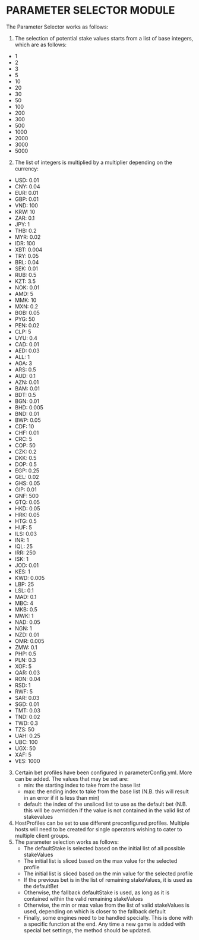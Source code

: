 PARAMETER SELECTOR MODULE
=========================

The Parameter Selector works as follows:

1. The selection of potential stake values starts from a list of base integers, which are as follows:
  - 1
  - 2
  - 3
  - 5
  - 10
  - 20
  - 30
  - 50
  - 100
  - 200
  - 300
  - 500
  - 1000
  - 2000
  - 3000
  - 5000
2. The list of integers is multiplied by a multiplier depending on the currency:
  - USD: 0.01
  - CNY: 0.04
  - EUR: 0.01
  - GBP: 0.01
  - VND: 100
  - KRW: 10
  - ZAR: 0.1
  - JPY: 1
  - THB: 0.2
  - MYR: 0.02
  - IDR: 100
  - XBT: 0.004
  - TRY: 0.05
  - BRL: 0.04
  - SEK: 0.01
  - RUB: 0.5
  - KZT: 3.5
  - NOK: 0.01
  - AMD: 5
  - MMK: 10
  - MXN: 0.2
  - BOB: 0.05
  - PYG: 50
  - PEN: 0.02
  - CLP: 5
  - UYU: 0.4
  - CAD: 0.01
  - AED: 0.03
  - ALL: 1
  - AOA: 3
  - ARS: 0.5
  - AUD: 0.1
  - AZN: 0.01
  - BAM: 0.01
  - BDT: 0.5
  - BGN: 0.01
  - BHD: 0.005
  - BND: 0.01
  - BWP: 0.05
  - CDF: 10
  - CHF: 0.01
  - CRC: 5
  - COP: 50
  - CZK: 0.2
  - DKK: 0.5
  - DOP: 0.5
  - EGP: 0.25
  - GEL: 0.02
  - GHS: 0.05
  - GIP: 0.01
  - GNF: 500
  - GTQ: 0.05
  - HKD: 0.05
  - HRK: 0.05
  - HTG: 0.5
  - HUF: 5
  - ILS: 0.03
  - INR: 1
  - IQL: 25
  - IRR: 250
  - ISK: 1
  - JOD: 0.01
  - KES: 1
  - KWD: 0.005
  - LBP: 25
  - LSL: 0.1
  - MAD: 0.1
  - MBC: 4
  - MKB: 0.5
  - MWK: 1
  - NAD: 0.05
  - NGN: 1
  - NZD: 0.01
  - OMR: 0.005
  - ZMW: 0.1
  - PHP: 0.5
  - PLN: 0.3
  - XOF: 5
  - QAR: 0.03
  - RON: 0.04
  - RSD: 1
  - RWF: 5
  - SAR: 0.03
  - SGD: 0.01
  - TMT: 0.03
  - TND: 0.02
  - TWD: 0.3
  - TZS: 50
  - UAH: 0.25
  - UBC: 100
  - UGX: 50
  - XAF: 5
  - VES: 1000  
  
3. Certain bet profiles have been configured in parameterConfig.yml. More can be added. The values that may be set are:
	- min: the starting index to take from the base list
	- max: the ending index to take from the base list (N.B. this will result in an error if it is less than min)
	- default: the index of the unsliced list to use as the default bet (N.B. this will be overridden if the value is not contained in the valid list of stakevalues
4. HostProfiles can be set to use different preconfigured profiles. Multiple hosts will need to be created for single operators wishing to cater to multiple client groups.
5. The parameter selection works as follows:
	- The defaultStake is selected based on the initial list of all possible stakeValues
	- The initial list is sliced based on the max value for the selected profile
	- The initial list is sliced based on the min value for the selected profile
	- If the previous bet is in the list of remaining stakeValues, it is used as the defaultBet
	- Otherwise, the fallback defaultStake is used, as long as it is contained within the valid remaining stakeValues
	- Otherwise, the min or max value from the list of valid stakeValues is used, depending on which is closer to the fallback default
	- Finally, some engines need to be handled specially. This is done with a specific function at the end. Any time a new game is added with special bet settings, the method should be updated.
